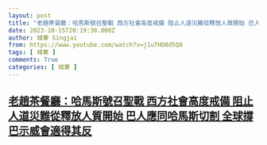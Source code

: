```yaml
---
layout: post
title: "老趙茶餐廳：哈馬斯號召聖戰 西方社會高度戒備 阻止人道災難從釋放人質開始 巴人應同哈馬斯切割 全球撐巴示威會適得其反"
date: 2023-10-15T20:19:38.000Z
author: 城寨 Singjai
from: https://www.youtube.com/watch?v=j1uTHO8d5Q0
tags: [ 城寨 ]
comments: True
categories: [ 城寨 ]
---
```

<!--1697401178000-->
[老趙茶餐廳：哈馬斯號召聖戰 西方社會高度戒備 阻止人道災難從釋放人質開始 巴人應同哈馬斯切割 全球撐巴示威會適得其反](https://www.youtube.com/watch?v=j1uTHO8d5Q0)
------

<div>

</div>
